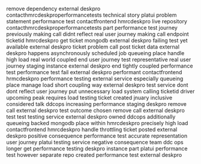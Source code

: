 remove dependency external deskpro contacthmrcdeskproperformancetests technical story platui problem statement performance test contactfrontend hmrcdeskpro live repository contacthmrcdeskproperformancetests part performance test journey previously making call didnt reflect real user journey making call endpoint ticketid hmrcdeskpro get ticket mongodb external deskpro failing test yet available external deskpro ticket problem call post ticket data external deskpro happens asynchronously scheduled job queueing place handle high load real world coupled end user journey test representative real user journey staging instance external deskpro end tightly coupled performance test performance test fail external deskpro performant contactfrontend hrmcdeskpro performance testing external service especially queueing place manage load short coupling way external deskpro test service dont dont reflect user journey put unnecessary load system calling ticketid driver upcoming peak requires load testing ticket created jnuary inclusive considered talk ddcops increasing performance staging deskpro remove call external deskpro test outcome chosen remove call external deskpro test test testing service external deskpro owned ddcops additionally queueing backed mongodb place within hmrcdeskpro precisely high load contactfrontend hmrcdeskpro handle throttling ticket posted external deskpro positive consequence performance test accurate representation user journey platui testing service negative consequence team ddc ops longer get performance testing deskpro instance part platui performance test however separate repo created performance test external deskpro